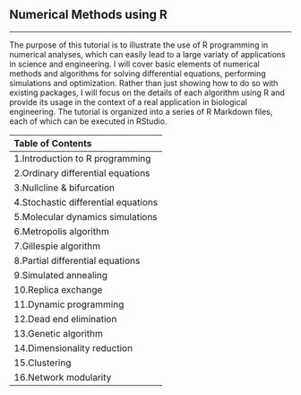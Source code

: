 ## Numerical Methods using R

---

The purpose of this tutorial is to illustrate the use of R programming in numerical analyses, which can easily lead to a large variaty of applications in science and engineering. I will cover basic elements of numerical methods and algorithms for solving differential equations, performing simulations and optimization. Rather than just showing how to do so with existing packages, I will focus on the details of each algorithm using R and provide its usage in the context of a real application in biological engineering. The tutorial is organized into a series of R Markdown files, each of which can be executed in RStudio.

|Table of Contents|
|:----------------|
|1.Introduction to R programming|
|2.Ordinary differential equations|
|3.Nullcline & bifurcation|
|4.Stochastic differential equations|
|5.Molecular dynamics simulations|
|6.Metropolis algorithm|
|7.Gillespie algorithm|
|8.Partial differential equations|
|9.Simulated annealing|
|10.Replica exchange|
|11.Dynamic programming|
|12.Dead end elimination|
|13.Genetic algorithm|
|14.Dimensionality reduction|
|15.Clustering|
|16.Network modularity|